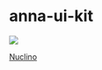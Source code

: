 # anna-ui-kit

[![](https://jitpack.io/v/Dmitry-anna-money/anna-ui-kit.svg)](https://jitpack.io/#Dmitry-anna-money/anna-ui-kit)

[Nuclino](https://app.nuclino.com/ANNA-Ltd/Mobile-team/Figmaplatform-integration-33d8866a-6357-4c33-ab26-73d08e9a3981)
